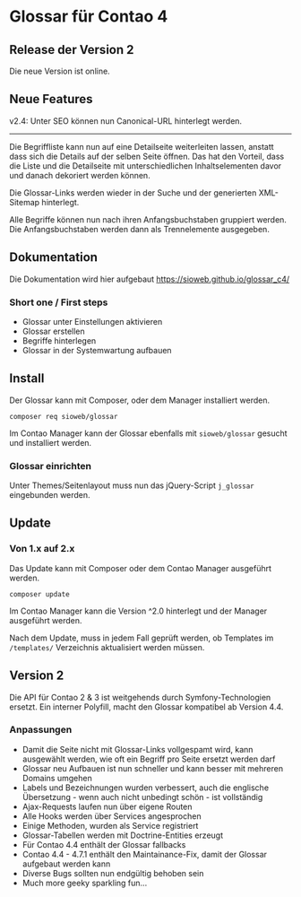 # Glossar für Contao 4

## Release der Version 2

Die neue Version ist online.

## Neue Features

v2.4: Unter SEO können nun Canonical-URL hinterlegt werden. 

---

Die Begriffliste kann nun auf eine Detailseite weiterleiten lassen, anstatt dass sich die Details auf der selben Seite öffnen. Das hat den Vorteil, dass die Liste und die Detailseite mit unterschiedlichen Inhaltselementen davor und danach dekoriert werden können.

Die Glossar-Links werden wieder in der Suche und der generierten XML-Sitemap hinterlegt.

Alle Begriffe können nun nach ihren Anfangsbuchstaben gruppiert werden. Die Anfangsbuchstaben werden dann als Trennelemente ausgegeben.


## Dokumentation

Die Dokumentation wird hier aufgebaut https://sioweb.github.io/glossar_c4/

### Short one / First steps

- Glossar unter Einstellungen aktivieren
- Glossar erstellen
- Begriffe hinterlegen
- Glossar in der Systemwartung aufbauen

## Install

Der Glossar kann mit Composer, oder dem Manager installiert werden.

```
composer req sioweb/glossar
```

Im Contao Manager kann der Glossar ebenfalls mit `sioweb/glossar` gesucht und installiert werden.

### Glossar einrichten

Unter Themes/Seitenlayout muss nun das jQuery-Script `j_glossar` eingebunden werden.

## Update

### Von 1.x auf 2.x

Das Update kann mit Composer oder dem Contao Manager ausgeführt werden.

```
composer update
```

Im Contao Manager kann die Version ^2.0 hinterlegt und der Manager ausgeführt werden.

Nach dem Update, muss in jedem Fall geprüft werden, ob Templates im `/templates/` Verzeichnis aktualisiert werden müssen.

## Version 2

Die API für Contao 2 & 3 ist weitgehends durch Symfony-Technologien ersetzt. Ein interner Polyfill, macht den Glossar kompatibel ab Version 4.4.

### Anpassungen

- Damit die Seite nicht mit Glossar-Links vollgespamt wird, kann ausgewählt werden, wie oft ein Begriff pro Seite ersetzt werden darf
- Glossar neu Aufbauen ist nun schneller und kann besser mit mehreren Domains umgehen
- Labels und Bezeichnungen wurden verbessert, auch die englische Übersetzung - wenn auch nicht unbedingt schön - ist vollständig
- Ajax-Requests laufen nun über eigene Routen
- Alle Hooks werden über Services angesprochen
- Einige Methoden, wurden als Service registriert
- Glossar-Tabellen werden mit Doctrine-Entities erzeugt
- Für Contao 4.4 enthält der Glossar fallbacks
- Contao 4.4 - 4.7.1 enthält den Maintainance-Fix, damit der Glossar aufgebaut werden kann
- Diverse Bugs sollten nun endgültig behoben sein
- Much more geeky sparkling fun...
